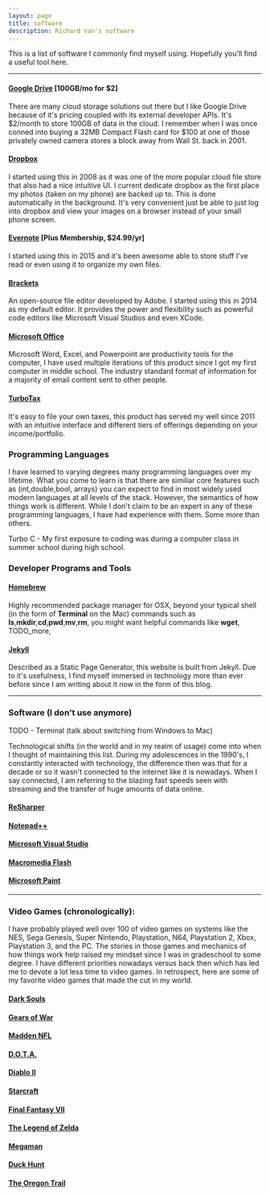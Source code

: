 ```yaml
---
layout: page
title: software
description: Richard Van's software
---
```


This is a list of software I commonly find myself using.  Hopefully you'll find a useful tool here.

--- 

#### <a name="current"></a>[Google Drive](https://www.google.com/drive/) [100GB/mo for $2]

There are many cloud storage solutions out there but I like Google Drive because of it's pricing coupled with its external developer APIs. It's $2/month to store 100GB of data in the cloud.  I remember when I was once conned into buying a 32MB Compact Flash card for $100 at one of those privately owned camera stores a block away from Wall St. back in 2001.

#### <a name="current"></a>[Dropbox](https://dropbox.com)

I started using this in 2008 as it was one of the more popular cloud file store that also had a nice intuitive UI.  I current dedicate dropbox as the first place my photos (taken on my phone) are backed up to.  This is done automatically in the background.  It's very convenient just be able to just log into dropbox and view your images on a browser instead of your small phone screen.

#### <a name="current"></a>[Evernote](https://evernote.com) [Plus Membership, $24.99/yr]

I started using this in 2015 and it's been awesome able to store stuff I've read or even using it to organize my own files.

#### <a name="current"></a>[Brackets](http://brackets.io/) 

An open-source file editor developed by Adobe. I started using this in 2014 as my default editor.  It provides the power and flexibility such as powerful code editors like Microsoft Visual Studios and even XCode. 


#### <a name="current"></a>[Microsoft Office](https://products.office.com) 

Microsoft Word, Excel, and Powerpoint are productivity tools for the computer, I have used multiple iterations of this product since I got my first computer in middle school. The industry standard format of information for a majority of email content sent to other people.

#### <a name="current"></a>[TurboTax](https://turbotax.com/) 

It's easy to file your own taxes, this product has served my well since 2011 with an intuitive interface and different tiers of offerings depending on your income/portfolio.


### Programming Languages

I have learned to varying degrees many programming languages over my lifetime. What you come to learn is that there are similiar core features such as (int,double,bool, arrays) you can expect to find in most widely used modern languages at all levels of the stack.  However, the semantics of how things work is different.  While I don't claim to be an expert in any of these programming languages, I have had experience with them.  Some more than others.





Turbo C - My first exposure to coding was during a computer class in summer school during high school.  


### Developer Programs and Tools

#### <a name="current"></a>[Homebrew](http://brew.sh/) 

Highly recommended package manager for OSX, beyond your typical shell (in the form of **Terminal** on the Mac) commands such as **ls**,**mkdir**,**cd**,**pwd**,**mv**,**rm**, you might want helpful commands like **wget**, TODO_more, 


#### <a name="current"></a>[Jekyll](https://jekyllrb.com/) 

Described as a Static Page Generator, this website is built from Jekyll.  Due to it's usefulness, I find myself immersed in technology more than ever before since I am writing about it now in the form of this blog.


---

### Software (I don't use anymore)


TODO - Terminal (talk about switching from Windows to Mac)

Technological shifts (in the world and in my realm of usage) come into when I thought of maintaining this list.  During my adolescences in the 1990's, I constantly interacted with technology, the difference then was that for a decade or so it wasn't connected to the internet like it is nowadays.  When I say connected, I am referring to the blazing fast speeds seen with streaming and the transfer of huge amounts of data online.

#### <a name="past"></a>[ReSharper](https://www.jetbrains.com/resharper/)

#### <a name="past"></a>[Notepad++](https://notepad-plus-plus.org/)

#### <a name="past"></a>[Microsoft Visual Studio](https://en.wikipedia.org/wiki/Microsoft_Visual_Studio)

#### <a name="past"></a>[Macromedia Flash](https://en.wikipedia.org/wiki/Macromedia)

#### <a name="past"></a>[Microsoft Paint](https://en.wikipedia.org/wiki/Microsoft_Paint)



---

### Video Games (chronologically):

I have probably played well over 100 of video games on systems like the NES, Sega Genesis, Super Nintendo, Playstation, N64, Playstation 2, Xbox, Playstation 3, and the PC. The stories in those games and mechanics of how things work help raised my mindset since I was in gradeschool to some degree.  I have different priorities nowadays versus back then which has led me to devote a lot less time to video games.  In retrospect, here are some of my favorite video games that made the cut in my world.

#### <a name="past games"></a>[Dark Souls](https://en.wikipedia.org/wiki/Dark_Souls)

#### <a name="past games"></a>[Gears of War](https://en.wikipedia.org/wiki/Gears_of_War)

#### <a name="past games"></a>[Madden NFL](https://en.wikipedia.org/wiki/Madden_NFL)

#### <a name="past games"></a>[D.O.T.A.](https://en.wikipedia.org/wiki/Defense_of_the_Ancients)

#### <a name="past games"></a>[Diablo II](https://en.wikipedia.org/wiki/Diablo_II)

#### <a name="past games"></a>[Starcraft](https://en.wikipedia.org/wiki/StarCraft)

#### <a name="past games"></a>[Final Fantasy VII](https://en.wikipedia.org/wiki/Final_Fantasy_VII)

#### <a name="past games"></a>[The Legend of Zelda](https://en.wikipedia.org/wiki/The_Legend_of_Zelda)

#### <a name="past games"></a>[Megaman](https://en.wikipedia.org/wiki/Mega_Man_(original_series))

#### <a name="past games"></a>[Duck Hunt](https://en.wikipedia.org/wiki/Duck_Hunt)

#### <a name="past games"></a>[The Oregon Trail](https://en.wikipedia.org/wiki/The_Oregon_Trail_(video_game))



